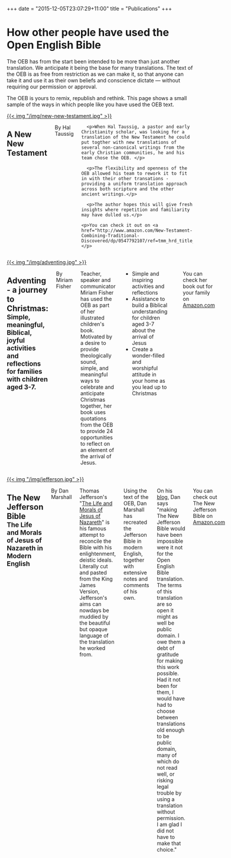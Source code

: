 +++
date = "2015-12-05T23:07:29+11:00"
title = "Publications"
+++

# How other people have used the Open English Bible

The OEB has from the start been intended to be more than just another translation. We anticipate it being the base for many translations. The text of the OEB is as free from restriction as we can make it, so that anyone can take it and use it as their own beliefs and conscience dictate — without requiring our permission or approval.

The OEB is yours to remix, republish and rethink. This page shows a small sample of the ways in which people like you have used the OEB text.

<div id="mainrow" class="row">
  <div class="medium-2 columns">
    <a href="http://www.amazon.com/New-Testament-Combining-Traditional-Discovered/dp/0547792107/ref=tmm_hrd_title_0">{{< img "/img/new-new-testament.jpg" >}}</a>
  </div>
  <div class="medium-10 columns">
      <h2>A New New Testament</h2>
	  <p>By Hal Taussig</p>

      <p>When Hal Taussig, a pastor and early Christianity scholar, was looking for a translation of the New Testament he could put togther with new translations of several non-canonical writings from the early Christian communities, he and his team chose the OEB. </p>

	  <p>The flexibility and openness of the OEB allowed his team to rework it to fit in with their other transations - providing a uniform translation approach across both scripture and the other ancient writings.</p>

	  <p>The author hopes this will give fresh insights where repetition and familiarity may have dulled us.</p>

	<p>You can check it out on <a href="http://www.amazon.com/New-Testament-Combining-Traditional-Discovered/dp/0547792107/ref=tmm_hrd_title_0">Amazon.com</a></p>
  </div>
</div>
<p>
<div id="mainrow" class="row">
  <div class="medium-2 columns">
    <a href="http://www.amazon.com/Adventing-Christmas-meaningful-activities-reflections-ebook/dp/B017YYLPFS/">{{< img "/img/adventing.jpg" >}}</a>
  </div>
  <div class="medium-10 columns">
	  <h2>Adventing - a journey to Christmas:<br><small>Simple, meaningful, Biblical, joyful activities and reflections for families with children aged 3-7.</small></h2>
	  <p>By Miriam Fisher</p>
      <p>Teacher, speaker and communicator Miriam Fisher has used the OEB as part of her illustrated children's book. Motivated by a desire to provide theologically sound, simple, and meaningful ways to celebrate and anticipate Christmas together, her book uses quotations from the OEB to provide 24 opportunities to reflect on an element of the arrival of Jesus.
		  <ul>
			  <li>Simple and inspiring activities and reflections</li>
			  <li>Assistance to build a Biblical understanding for children aged 3-7 about the arrival of Jesus</li>
			  <li>Create a wonder-filled and worshipful attitude in your home as you lead up to Christmas</li>
		  </ul>
      </p>
	<p>You can check her book out for your family on <a href="http://www.amazon.com/Adventing-Christmas-meaningful-activities-reflections-ebook/dp/B017YYLPFS/">Amazon.com</a></p>
  </div>
</div>
<p>
<div id="mainrow" class="row">
  <div class="medium-2 columns">
    <a href="http://www.amazon.com/gp/product/B00DRQDZ2O/ref=as_li_ss_tl?ie=UTF8&camp=1789&creative=390957&creativeASIN=B00DRQDZ2O&linkCode=as2&tag=theligh0e-20">{{< img "/img/jefferson.jpg" >}}</a>
  </div>
  <div class="medium-10 columns">
    <h2>The New Jefferson Bible<br><small>The Life and Morals of Jesus of Nazareth in Modern English</small></h2>
	<p>By Dan Marshall</p>
      <p>Thomas Jefferson's "<a href="https://en.wikipedia.org/wiki/Jefferson_Bible">The Life and Morals of Jesus of Nazareth</a>" is his famous attempt to reconcile the Bible with his enlightenment, deistic ideals. Literally cut and pasted from the King James Version, Jefferson's aims can nowdays be muddied by the beautiful but opaque language of the translation he worked from.</p>
	  <p>Using the text of the OEB, Dan Marshall has recreated the Jefferson Bible in modern English, together with extensive notes and comments of his own.</p>
	  <p>On his <a href="http://www.newjeffersonbible.com/2013/07/the-new-jefferson-bible.html">blog</a>, Dan says "making The New Jefferson Bible would have been impossible were it not for the Open English Bible translation. The terms of this translation are so open it might as well be public domain. I owe them a debt of gratitude for making this work possible. Had it not been for them, I would have had to choose between translations old enough to be public domain, many of which do not read well, or risking legal trouble by using a translation without permission. I am glad I did not have to make that choice."
	<p>You can check out The New Jefferson Bible on <a href="http://www.amazon.com/gp/product/B00DRQDZ2O/ref=as_li_ss_tl?ie=UTF8&camp=1789&creative=390957&creativeASIN=B00DRQDZ2O&linkCode=as2&tag=theligh0e-20">Amazon.com</a></p>
  </div>
</div>

